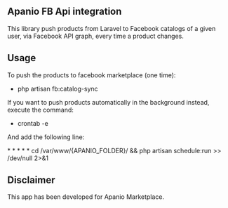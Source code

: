 ## Apanio FB Api integration

This library push products from Laravel to Facebook catalogs of a given user, via Facebook API graph, every time a product changes.

## Usage

To push the products to facebook marketplace (one time):
- php artisan fb:catalog-sync

If you want to push products automatically in the background instead, execute the command:
- crontab -e

And add the following line:

\* \* \* \* \* cd /var/www/{APANIO_FOLDER}/ && php artisan schedule:run >> /dev/null 2>&1

## Disclaimer

This app has been developed for Apanio Marketplace.
